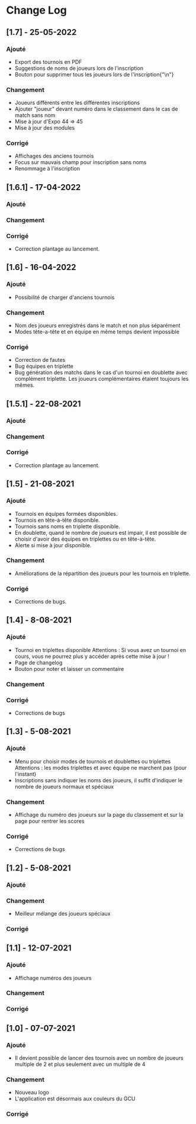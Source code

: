 # Change Log

## [1.7] - 25-05-2022

### Ajouté
- Export des tournois en PDF
- Suggestions de noms de joueurs lors de l'inscription
- Bouton pour supprimer tous les joueurs lors de l'inscription{"\n"}

### Changement
- Joueurs différents entre les différentes inscriptions
- Ajouter "joueur" devant numéro dans le classement dans le cas de match sans nom
- Mise à jour d'Expo 44 => 45
- Mise à jour des modules

### Corrigé
- Affichages des anciens tournois
- Focus sur mauvais champ pour inscription sans noms
- Renommage à l'inscription

## [1.6.1] - 17-04-2022

### Ajouté
### Changement
### Corrigé
- Correction plantage au lancement.

## [1.6] - 16-04-2022

### Ajouté
- Possibilité de charger d'anciens tournois

### Changement
- Nom des joueurs enregistrés dans le match et non plus séparément
- Modes tête-a-tête et en équipe en même temps devient impossible

### Corrigé
- Correction de fautes
- Bug équipes en triplette
- Bug génération des matchs dans le cas d'un tournoi en doublette avec complément triplette. Les joueurs complémentaires étaient toujours les mêmes.

## [1.5.1] - 22-08-2021

### Ajouté
### Changement
### Corrigé
- Correction plantage au lancement.

## [1.5] - 21-08-2021

### Ajouté
- Tournois en équipes formées disponibles.
- Tournois en tête-à-tête disponible.
- Tournois sans noms en triplette disponible.
- En doublette, quand le nombre de joueurs est impair, il est possible de choisir d'avoir des équipes en triplettes ou en tête-à-tête.
- Alerte si mise à jour disponible.

### Changement
- Améliorations de la répartition des joueurs pour les tournois en triplette.

### Corrigé
- Corrections de bugs.


## [1.4] - 8-08-2021

### Ajouté
- Tournoi en triplettes disponible
Attentions : Si vous avez un tournoi en cours, vous ne pourrez plus y accéder après cette mise à jour !
- Page de changelog
- Bouton pour noter et laisser un commentaire

### Changement
### Corrigé
- Corrections de bugs


## [1.3] - 5-08-2021

### Ajouté
- Menu pour choisir modes de tournois et doublettes ou triplettes
Attentions : les modes triplettes et avec équipe ne marchent pas (pour l'instant)
- Inscriptions sans indiquer les noms des joueurs, il suffit d'indiquer le nombre de joueurs normaux et spéciaux

### Changement
- Affichage du numéro des joueurs sur la page du classement et sur la page pour rentrer les scores

### Corrigé
- Corrections de bugs


## [1.2] - 5-08-2021

### Ajouté
### Changement
- Meilleur mélange des joueurs spéciaux

### Corrigé


## [1.1] - 12-07-2021
 
### Ajouté
- Affichage numéros des joueurs

### Changement
### Corrigé


## [1.0] - 07-07-2021
 
### Ajouté
- Il devient possible de lancer des tournois avec un nombre de joueurs multiple de 2 et plus seulement avec un multiple de 4

### Changement
- Nouveau logo
- L'application est désormais aux couleurs du GCU

### Corrigé